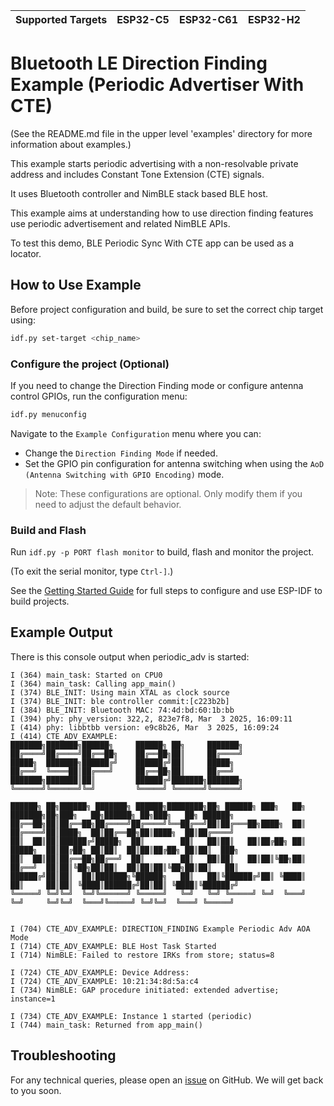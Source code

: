 | Supported Targets | ESP32-C5 | ESP32-C61 | ESP32-H2 |
| ----------------- | -------- | --------- | -------- |

# Bluetooth LE Direction Finding Example (Periodic Advertiser With CTE)

(See the README.md file in the upper level 'examples' directory for more information about examples.)

This example starts periodic advertising with a non-resolvable private address and includes  Constant Tone Extension (CTE) signals.

It uses Bluetooth controller and NimBLE stack based BLE host.

This example aims at understanding how to use direction finding features use periodic advertisement and related NimBLE APIs.

To test this demo, BLE Periodic Sync With CTE app can be used as a locator.

## How to Use Example

Before project configuration and build, be sure to set the correct chip target using:

```bash
idf.py set-target <chip_name>
```

### Configure the project (Optional)

If you need to change the Direction Finding mode or configure antenna control GPIOs, run the configuration menu:

```bash
idf.py menuconfig
```

Navigate to the `Example Configuration` menu where you can:

* Change the `Direction Finding Mode` if needed.
* Set the GPIO pin configuration for antenna switching when using the `AoD (Antenna Switching with GPIO Encoding)` mode.

> Note: These configurations are optional. Only modify them if you need to adjust the default behavior. 


### Build and Flash

Run `idf.py -p PORT flash monitor` to build, flash and monitor the project.

(To exit the serial monitor, type ``Ctrl-]``.)

See the [Getting Started Guide](https://idf.espressif.com/) for full steps to configure and use ESP-IDF to build projects.

## Example Output

There is this console output when periodic_adv is started:

```
I (364) main_task: Started on CPU0
I (364) main_task: Calling app_main()
I (374) BLE_INIT: Using main XTAL as clock source
I (374) BLE_INIT: ble controller commit:[c223b2b]
I (384) BLE_INIT: Bluetooth MAC: 74:4d:bd:60:1b:bb
I (394) phy: phy_version: 322,2, 823e7f8, Mar  3 2025, 16:09:11
I (414) phy: libbtbb version: e9c8b26, Mar  3 2025, 16:09:24
I (414) CTE_ADV_EXAMPLE: 
███████╗███████╗██████╗     ██████╗ ██╗     ███████╗                                                                      
██╔════╝██╔════╝██╔══██╗    ██╔══██╗██║     ██╔════╝                                                                      
█████╗  ███████╗██████╔╝    ██████╔╝██║     █████╗                                                                        
██╔══╝  ╚════██║██╔═══╝     ██╔══██╗██║     ██╔══╝                                                                        
███████╗███████║██║         ██████╔╝███████╗███████╗                                                                      
╚══════╝╚══════╝╚═╝         ╚═════╝ ╚══════╝╚══════╝                                                                      
                                                                                                                          
██████╗ ██╗██████╗ ███████╗ ██████╗████████╗██╗ ██████╗ ███╗   ██╗    ███████╗██╗███╗   ██╗██████╗ ██╗███╗   ██╗ ██████╗  
██╔══██╗██║██╔══██╗██╔════╝██╔════╝╚══██╔══╝██║██╔═══██╗████╗  ██║    ██╔════╝██║████╗  ██║██╔══██╗██║████╗  ██║██╔════╝  
██║  ██║██║██████╔╝█████╗  ██║        ██║   ██║██║   ██║██╔██╗ ██║    █████╗  ██║██╔██╗ ██║██║  ██║██║██╔██╗ ██║██║  ███╗ 
██║  ██║██║██╔══██╗██╔══╝  ██║        ██║   ██║██║   ██║██║╚██╗██║    ██╔══╝  ██║██║╚██╗██║██║  ██║██║██║╚██╗██║██║   ██║ 
██████╔╝██║██║  ██║███████╗╚██████╗   ██║   ██║╚██████╔╝██║ ╚████║    ██║     ██║██║ ╚████║██████╔╝██║██║ ╚████║╚██████╔╝ 
╚═════╝ ╚═╝╚═╝  ╚═╝╚══════╝ ╚═════╝   ╚═╝   ╚═╝ ╚═════╝ ╚═╝  ╚═══╝    ╚═╝     ╚═╝╚═╝  ╚═══╝╚═════╝ ╚═╝╚═╝  ╚═══╝ ╚═════╝  
                                                                                                                          

I (704) CTE_ADV_EXAMPLE: DIRECTION_FINDING Example Periodic Adv AOA Mode
I (714) CTE_ADV_EXAMPLE: BLE Host Task Started
I (714) NimBLE: Failed to restore IRKs from store; status=8

I (724) CTE_ADV_EXAMPLE: Device Address: 
I (724) CTE_ADV_EXAMPLE: 10:21:34:8d:5a:c4
I (734) NimBLE: GAP procedure initiated: extended advertise; instance=1

I (734) CTE_ADV_EXAMPLE: Instance 1 started (periodic)
I (744) main_task: Returned from app_main()

```

## Troubleshooting

For any technical queries, please open an [issue](https://github.com/espressif/esp-idf/issues) on GitHub. We will get back to you soon.
